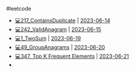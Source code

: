 #leetcode 

- [💻217_ContainsDuplicate](💻217_ContainsDuplicate.md) | [2023-06-14](../Daily/2023-06-14.md)
- [💻242_ValidAnagram](💻242_ValidAnagram.md) | [2023-06-15](../Daily/2023-06-15.md)
- [💻1_TwoSum](💻1_TwoSum.md) | [2023-06-19](2023-06-19)
- [💻49_GroupAnagrams](💻49_GroupAnagrams.md) | [2023-06-20](2023-06-20)
- [💻347. Top K Frequent Elements](leetcode/💻347.%20Top%20K%20Frequent%20Elements.md) | [2023-06-21](2023-06-21)
- 
